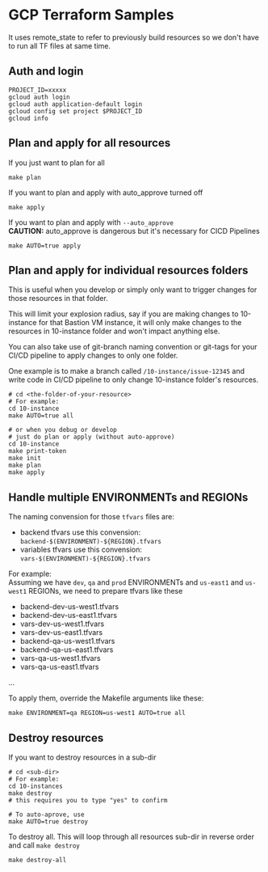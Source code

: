 # GCP Terraform Samples

It uses remote_state to refer to previously build resources so we don't have to run all TF files at same time.

## Auth and login

```
PROJECT_ID=xxxxx
gcloud auth login
gcloud auth application-default login
gcloud config set project $PROJECT_ID
gcloud info
```

## Plan and apply for all resources

If you just want to plan for all
```
make plan
```

If you want to plan and apply with auto_approve turned off
```
make apply
```

If you want to plan and apply with `--auto_approve`   
**CAUTION:** auto_approve is dangerous but it's necessary for CICD Pipelines

```
make AUTO=true apply
```

## Plan and apply for individual resources folders

This is useful when you develop or simply only want to trigger changes for those resources in that folder.

This will limit your explosion radius, say if you are making changes to 10-instance for that Bastion VM instance, it will only make changes to the resources in 10-instance folder and won't impact anything else.

You can also take use of git-branch naming convention or git-tags for your CI/CD pipeline to apply changes to only one folder.  

One example is to make a branch called `/10-instance/issue-12345` and write code in CI/CD pipeline to only change 10-instance folder's resources.

```
# cd <the-folder-of-your-resource>
# For example:
cd 10-instance
make AUTO=true all

# or when you debug or develop
# just do plan or apply (without auto-approve)
cd 10-instance
make print-token
make init
make plan
make apply
```


## Handle multiple ENVIRONMENTs and REGIONs

The naming convension for those `tfvars` files are:
* backend tfvars use this convension: `backend-$(ENVIRONMENT)-${REGION}.tfvars`
* variables tfvars use this convension: `vars-$(ENVIRONMENT)-${REGION}.tfvars`

For example:  
Assuming we have `dev`, `qa` and `prod` ENVIRONMENTs and `us-east1` and `us-west1` REGIONs, we need to prepare tfvars like these
* backend-dev-us-west1.tfvars
* backend-dev-us-east1.tfvars
* vars-dev-us-west1.tfvars
* vars-dev-us-east1.tfvars
* backend-qa-us-west1.tfvars
* backend-qa-us-east1.tfvars
* vars-qa-us-west1.tfvars
* vars-qa-us-east1.tfvars

...

To apply them, override the Makefile arguments like these:

```
make ENVIRONMENT=qa REGION=us-west1 AUTO=true all
```

## Destroy resources

If you want to destroy resources in a sub-dir
```
# cd <sub-dir>
# For example:
cd 10-instances
make destroy
# this requires you to type "yes" to confirm

# To auto-aprove, use
make AUTO=true destroy
```

To destroy all. This will loop through all resources sub-dir in reverse order and call `make destroy`

```
make destroy-all
```
